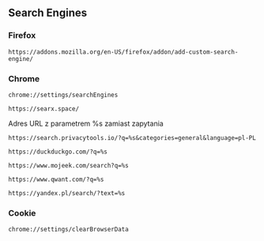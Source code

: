 ## Search Engines


### Firefox

```
https://addons.mozilla.org/en-US/firefox/addon/add-custom-search-engine/
```

### Chrome

```
chrome://settings/searchEngines
```
```
https://searx.space/
```

Adres URL z parametrem %s zamiast zapytania

```
https://search.privacytools.io/?q=%s&categories=general&language=pl-PL
```
```
https://duckduckgo.com/?q=%s
```
```
https://www.mojeek.com/search?q=%s
```
```
https://www.qwant.com/?q=%s
```
```
https://yandex.pl/search/?text=%s
```

### Cookie

```
chrome://settings/clearBrowserData
```
